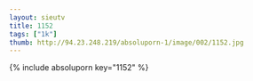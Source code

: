 ```yaml
--- 
layout: sieutv
title: 1152
tags: ["1k"]
thumb: http://94.23.248.219/absoluporn-1/image/002/1152.jpg
---
```

{% include absoluporn key="1152" %} 
